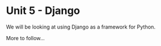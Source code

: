 # Unit 5 - Django

We will be looking at using Django as a framework for Python.

More to follow...
